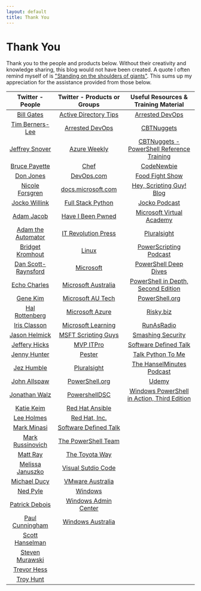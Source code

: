 ```yaml
---
layout: default
title: Thank You
---
```

# Thank You

Thank you to the people and products below. Without their creativity and knowledge sharing, this blog would not have been created. A quote I often remind myself of is ["Standing on the shoulders of giants"](https://en.wikipedia.org/wiki/Standing_on_the_shoulders_of_giants). This sums up my appreciation for the assistance provided from those below.


|Twitter - People|Twitter - Products or Groups|Useful Resources & Training Material|
| :---: | :---: | :---: |
|[Bill Gates](https://twitter.com/BillGates)|[Active Directory Tips](https://twitter.com/ADTipsTricks)|[Arrested DevOps](https://www.arresteddevops.com/)|
|[Tim Berners-Lee](https://twitter.com/timberners_lee)|[Arrested DevOps](https://twitter.com/ArrestedDevOps)|[CBTNuggets](https://www.cbtnuggets.com/)|
|[Jeffrey Snover](https://twitter.com/jsnover)|[Azure Weekly](https://twitter.com/AzureWeekly)|[CBTNuggets - PowerShell Reference Training](https://www.cbtnuggets.com/it-training/microsoft-windows-powershell-2-3-4)|
|[Bruce Payette](https://twitter.com/BrucePayette)|[Chef](https://twitter.com/chef)|[CodeNewbie](https://www.codenewbie.org/)|
|[Don Jones](https://twitter.com/concentrateddon)|[DevOps.com](https://twitter.com/devopsdotcom)|[Food Fight Show](http://foodfightshow.org/)|
|[Nicole Forsgren](https://twitter.com/nicolefv)|[docs.microsoft.com](https://twitter.com/docsmsft)|[Hey, Scripting Guy! Blog](https://blogs.technet.microsoft.com/heyscriptingguy/)|
|[Jocko Willink](https://twitter.com/jockowillink)|[Full Stack Python](https://twitter.com/fullstackpython)|[Jocko Podcast](http://jockopodcast.com/)|
|[Adam Jacob](https://twitter.com/adamhjk)|[Have I Been Pwned](https://twitter.com/haveibeenpwned)|[Microsoft Virtual Academy](https://mva.microsoft.com/)|
|[Adam the Automator](https://twitter.com/adbertram)|[IT Revolution Press](https://twitter.com/ITRevBooks)|[Pluralsight](https://www.pluralsight.com/)|
|[Bridget Kromhout](https://twitter.com/bridgetkromhout)|[Linux](https://twitter.com/Linux)|[PowerScripting Podcast](https://powershell.org/category/podcast/)|
|[Dan Scott-Raynsford](https://twitter.com/dscottraynsford)|[Microsoft](https://twitter.com/Microsoft)|[PowerShell Deep Dives](https://www.manning.com/books/powershell-deep-dives)|
|[Echo Charles](https://twitter.com/echocharles)|[Microsoft Australia](https://twitter.com/MicrosoftAU)|[PowerShell in Depth, Second Edition](https://www.manning.com/books/powershell-in-depth-second-edition)|
|[Gene Kim](https://twitter.com/RealGeneKim)|[Microsoft AU Tech](https://twitter.com/MicrosoftAUTech)|[PowerShell.org](https://powershell.org/)|
|[Hal Rottenberg](https://twitter.com/halr9000)|[Microsoft Azure](https://twitter.com/Azure)|[Risky.biz](https://risky.biz/)|
|[Iris Classon](https://twitter.com/IrisClasson)|[Microsoft Learning](https://twitter.com/MSLearning)|[RunAsRadio](http://runasradio.com/)|
|[Jason Helmick](https://twitter.com/theJasonHelmick)|[MSFT Scripting Guys](https://twitter.com/ScriptingGuys)|[Smashing Security](https://www.smashingsecurity.com/)|
|[Jeffery Hicks](https://twitter.com/JeffHicks)|[MVP ITPro](https://twitter.com/mvpitpro)|[Software Defined Talk](http://www.softwaredefinedtalk.com/)|
|[Jenny Hunter](https://twitter.com/MsftJenny)|[Pester](https://twitter.com/PSPester)|[Talk Python To Me](https://talkpython.fm/)|
|[Jez Humble](https://twitter.com/jezhumble)|[Pluralsight](https://twitter.com/pluralsight)|[The HanselMinutes Podcast](https://hanselminutes.com/)|
|[John Allspaw](https://twitter.com/allspaw)|[PowerShell.org](https://twitter.com/PSHOrg)|[Udemy](https://www.udemy.com/)|
|[Jonathan Walz](https://twitter.com/jonwalz)|[PowershellDSC](https://twitter.com/PowershellDSC_)|[Windows PowerShell in Action, Third Edition](https://www.manning.com/books/windows-powershell-in-action-third-edition)|
|[Katie Keim](https://twitter.com/katiedsc)|[Red Hat Ansible](https://twitter.com/ansible)|
|[Lee Holmes](https://twitter.com/Lee_Holmes)|[Red Hat, Inc.](https://twitter.com/RedHat)|
|[Mark Minasi](https://twitter.com/mminasi)|[Software Defined Talk](https://twitter.com/SoftwareDefTalk)|
|[Mark Russinovich](https://twitter.com/markrussinovich)|[The PowerShell Team](https://twitter.com/PowerShell_Team)|
|[Matt Ray](https://twitter.com/mattray)|[The Toyota Way](https://twitter.com/The_Toyota_Way)|
|[Melissa Januszko](https://twitter.com/thedevopsdiva)|[Visual Sutdio Code](https://twitter.com/code)|
|[Michael Ducy](https://twitter.com/mfdii)|[VMware Australia](https://twitter.com/VMwareAU)|
|[Ned Pyle](https://twitter.com/NerdPyle)|[Windows](https://twitter.com/Windows)|
|[Patrick Debois](https://twitter.com/patrickdebois)|[Windows Admin Center](https://twitter.com/servermgmt)|
|[Paul Cunningham](https://twitter.com/PaulCunningham)|[Windows Australia](https://twitter.com/WindowsAU)|
|[Scott Hanselman](https://twitter.com/shanselman)|
|[Steven Murawski](https://twitter.com/StevenMurawski)|
|[Trevor Hess](https://twitter.com/trevorghess)|
|[Troy Hunt](https://twitter.com/troyhunt)|
